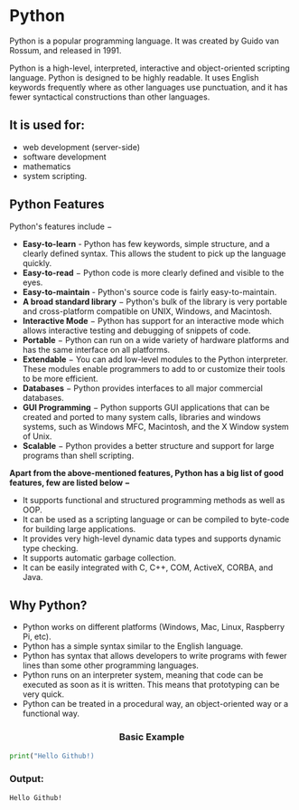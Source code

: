 # Python
<p>Python is a popular programming language. It was created by Guido van Rossum, and released in 1991.</p>
<p>Python is a high-level, interpreted, interactive and object-oriented scripting language. Python is designed to be highly readable. It uses English keywords frequently where as other languages use punctuation, and it has fewer syntactical constructions than other languages.</p>

<h2>It is used for:</h2>

- web development (server-side)
- software development
- mathematics
- system scripting.

<h2>Python Features</h2>
<p>Python's features include −</p>

- **Easy-to-learn** - Python has few keywords, simple structure, and a clearly defined syntax. This allows the student to pick up the language quickly. 
- **Easy-to-read** − Python code is more clearly defined and visible to the eyes.
- **Easy-to-maintain** - Python's source code is fairly easy-to-maintain.
- **A broad standard library** − Python's bulk of the library is very portable and cross-platform compatible on UNIX, Windows, and Macintosh.
- **Interactive Mode** − Python has support for an interactive mode which allows interactive testing and debugging of snippets of code.
- **Portable** − Python can run on a wide variety of hardware platforms and has the same interface on all platforms.
- **Extendable**  − You can add low-level modules to the Python interpreter. These modules enable programmers to add to or customize their tools to be more efficient.
- **Databases** − Python provides interfaces to all major commercial databases.
- **GUI Programming** − Python supports GUI applications that can be created and ported to many system calls, libraries and windows systems, such as Windows MFC, Macintosh, and the X Window system of Unix.
- **Scalable** − Python provides a better structure and support for large programs than shell scripting.

**Apart from the above-mentioned features, Python has a big list of good features, few are listed below −**

- It supports functional and structured programming methods as well as OOP.
- It can be used as a scripting language or can be compiled to byte-code for building large applications.
- It provides very high-level dynamic data types and supports dynamic type checking.
- It supports automatic garbage collection.
- It can be easily integrated with C, C++, COM, ActiveX, CORBA, and Java.

<h2>Why Python?</h2>

- Python works on different platforms (Windows, Mac, Linux, Raspberry Pi, etc).
- Python has a simple syntax similar to the English language.
- Python has syntax that allows developers to write programs with fewer lines than some other programming languages.
- Python runs on an interpreter system, meaning that code can be executed as soon as it is written. This means that prototyping can be very quick.
- Python can be treated in a procedural way, an object-oriented way or a functional way.


<h3 align=center>Basic Example</h3>

```python
print("Hello Github!)
```
<h3>Output:</h3>

```
Hello Github!
```
